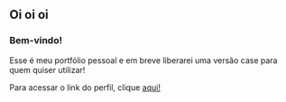 ## Oi oi oi

### Bem-vindo!
Esse é meu portfólio pessoal e em breve liberarei uma versão case para quem quiser utilizar!

Para acessar o link do perfil, clique [aqui!](rairaizabel.github.io)